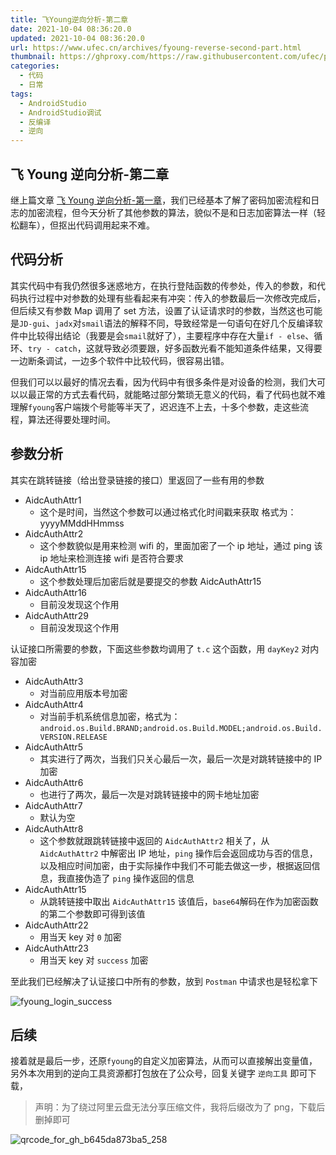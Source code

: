 ```yaml
---
title: 飞Young逆向分析-第二章
date: 2021-10-04 08:36:20.0
updated: 2021-10-04 08:36:20.0
url: https://www.ufec.cn/archives/fyoung-reverse-second-part.html
thumbnail: https://ghproxy.com/https://raw.githubusercontent.com/ufec/picGoImg/main/blog/5cbc7afdc3fd99feefbb44e3734fcccc.webp
categories:
  - 代码
  - 日常
tags:
  - AndroidStudio
  - AndroidStudio调试
  - 反编译
  - 逆向
---
```


## 飞 Young 逆向分析-第二章

继上篇文章 [飞 Young 逆向分析-第一章](https://www.ufec.cn/archives/fyoung-reverse-first-part.html)，我们已经基本了解了密码加密流程和日志的加密流程，但今天分析了其他参数的算法，貌似不是和日志加密算法一样（轻松翻车），但抠出代码调用起来不难。

## 代码分析

其实代码中有我仍然很多迷惑地方，在执行登陆函数的传参处，传入的参数，和代码执行过程中对参数的处理有些看起来有冲突：传入的参数最后一次修改完成后，但后续又有参数 Map 调用了 set 方法，设置了认证请求时的参数，当然这也可能是`JD-gui`、`jadx`对`smail`语法的解释不同，导致经常是一句语句在好几个反编译软件中比较得出结论（我要是会`smail`就好了），主要程序中存在大量`if - else`、循环、`try - catch`，这就导致必须要跟，好多函数光看不能知道条件结果，又得要一边断条调试，一边多个软件中比较代码，很容易出错。

但我们可以以最好的情况去看，因为代码中有很多条件是对设备的检测，我们大可以以最正常的方式去看代码，就能略过部分繁琐无意义的代码，看了代码也就不难理解`fyoung`客户端拨个号能等半天了，迟迟连不上去，十多个参数，走这些流程，算法还得要处理时间。

## 参数分析

其实在跳转链接（给出登录链接的接口）里返回了一些有用的参数

- AidcAuthAttr1
  - 这个是时间，当然这个参数可以通过格式化时间戳来获取 格式为：yyyyMMddHHmmss
- AidcAuthAttr2
  - 这个参数貌似是用来检测 wifi 的，里面加密了一个 ip 地址，通过 ping 该 ip 地址来检测连接 wifi 是否符合要求
- AidcAuthAttr15
  - 这个参数处理后加密后就是要提交的参数 AidcAuthAttr15
- AidcAuthAttr16
  - 目前没发现这个作用
- AidcAuthAttr29
  - 目前没发现这个作用

认证接口所需要的参数，下面这些参数均调用了 `t.c` 这个函数，用 `dayKey2` 对内容加密

- AidcAuthAttr3
  - 对当前应用版本号加密
- AidcAuthAttr4
  - 对当前手机系统信息加密，格式为：`android.os.Build.BRAND;android.os.Build.MODEL;android.os.Build.VERSION.RELEASE`
- AidcAuthAttr5
  - 其实进行了两次，当我们只关心最后一次，最后一次是对跳转链接中的 IP 加密
- AidcAuthAttr6
  - 也进行了两次，最后一次是对跳转链接中的网卡地址加密
- AidcAuthAttr7
  - 默认为空
- AidcAuthAttr8
  - 这个参数就跟跳转链接中返回的 `AidcAuthAttr2` 相关了，从 `AidcAuthAttr2` 中解密出 IP 地址，`ping` 操作后会返回成功与否的信息，以及相应时间加密，由于实际操作中我们不可能去做这一步，根据返回信息，我直接伪造了 `ping` 操作返回的信息
- AidcAuthAttr15
  - 从跳转链接中取出 `AidcAuthAttr15` 该值后，`base64`解码在作为加密函数的第二个参数即可得到该值
- AidcAuthAttr22
  - 用当天 key 对 `0` 加密
- AidcAuthAttr23
  - 用当天 key 对 `success` 加密

至此我们已经解决了认证接口中所有的参数，放到 `Postman` 中请求也是轻松拿下

![fyoung_login_success](https://ghproxy.com/https://raw.githubusercontent.com/ufec/picGoImg/main/blog/27795ce2faedd1778193cf8610fc3678.webp)

## 后续

接着就是最后一步，还原`fyoung`的自定义加密算法，从而可以直接解出变量值，另外本次用到的逆向工具资源都打包放在了公众号，回复关键字 `逆向工具` 即可下载，

> 声明：为了绕过阿里云盘无法分享压缩文件，我将后缀改为了 png，下载后删掉即可

![qrcode_for_gh_b645da873ba5_258](https://ghproxy.com/https://raw.githubusercontent.com/ufec/picGoImg/main/blog/ed6f784e00f27f9180fc7fba474a06aa.webp)
